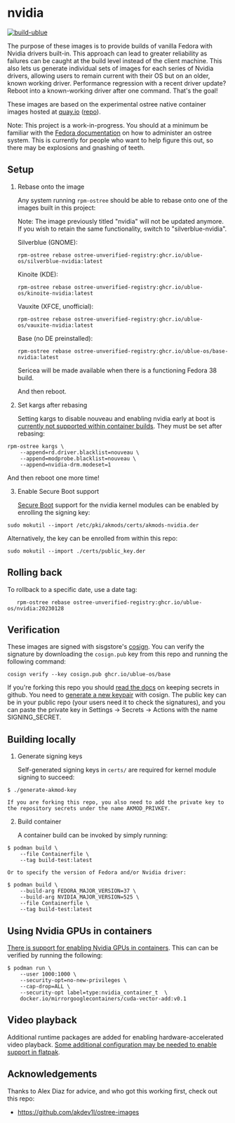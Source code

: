 # nvidia

[![build-ublue](https://github.com/ublue-os/nvidia/actions/workflows/build.yml/badge.svg)](https://github.com/ublue-os/nvidia/actions/workflows/build.yml)

The purpose of these images is to provide builds of vanilla Fedora with Nvidia drivers built-in. This approach can lead to greater reliability as failures can be caught at the build level instead of the client machine. This also lets us generate individual sets of images for each series of Nvidia drivers, allowing users to remain current with their OS but on an older, known working driver. Performance regression with a recent driver update? Reboot into a known-working driver after one command. That's the goal!

These images are based on the experimental ostree native container images hosted at [quay.io](https://quay.io/organization/fedora-ostree-desktops) ([repo](https://gitlab.com/fedora/ostree/ci-test)).

Note: This project is a work-in-progress. You should at a minimum be familiar with the [Fedora documentation](https://docs.fedoraproject.org/en-US/fedora-silverblue/) on how to administer an ostree system. This is currently for people who want to help figure this out, so there may be explosions and gnashing of teeth. 

## Setup

1. Rebase onto the image

   Any system running `rpm-ostree` should be able to rebase onto one of the images built in this project:

   Note: The image previously titled "nvidia" will not be updated anymore. If you wish to retain the same functionality, switch to "silverblue-nvidia".

    Silverblue (GNOME):  
    ```
    rpm-ostree rebase ostree-unverified-registry:ghcr.io/ublue-os/silverblue-nvidia:latest
    ```

    Kinoite (KDE):  
    ```
    rpm-ostree rebase ostree-unverified-registry:ghcr.io/ublue-os/kinoite-nvidia:latest
    ```

    Vauxite (XFCE, unofficial):  
    ```
    rpm-ostree rebase ostree-unverified-registry:ghcr.io/ublue-os/vauxite-nvidia:latest
    ```

    Base (no DE preinstalled):  
    ```
    rpm-ostree rebase ostree-unverified-registry:ghcr.io/ublue-os/base-nvidia:latest
    ```

    Sericea will be made available when there is a functioning Fedora 38 build.

   And then reboot.

2. Set kargs after rebasing

   Setting kargs to disable nouveau and enabling nvidia early at boot is [currently not supported within container builds](https://github.com/coreos/rpm-ostree/issues/3738). They must be set after rebasing:

```
rpm-ostree kargs \
    --append=rd.driver.blacklist=nouveau \
    --append=modprobe.blacklist=nouveau \
    --append=nvidia-drm.modeset=1
```
   And then reboot one more time!

3. Enable Secure Boot support

    [Secure Boot](https://rpmfusion.org/Howto/Secure%20Boot) support for the nvidia kernel modules can be enabled by enrolling the signing key:

```
sudo mokutil --import /etc/pki/akmods/certs/akmods-nvidia.der
```

Alternatively, the key can be enrolled from within this repo:

```
sudo mokutil --import ./certs/public_key.der
```

## Rolling back

   To rollback to a specific date, use a date tag:

       rpm-ostree rebase ostree-unverified-registry:ghcr.io/ublue-os/nvidia:20230128
       
 ## Verification

These images are signed with sisgstore's [cosign](https://docs.sigstore.dev/cosign/overview/). You can verify the signature by downloading the `cosign.pub` key from this repo and running the following command:

    cosign verify --key cosign.pub ghcr.io/ublue-os/base
    
If you're forking this repo you should [read the docs](https://docs.github.com/en/actions/security-guides/encrypted-secrets) on keeping secrets in github. You need to [generate a new keypair](https://docs.sigstore.dev/cosign/overview/) with cosign. The public key can be in your public repo (your users need it to check the signatures), and you can paste the private key in Settings -> Secrets -> Actions with the name SIGNING_SECRET.

## Building locally

1. Generate signing keys

    Self-generated signing keys in `certs/` are required for kernel module signing to succeed:

```
$ ./generate-akmod-key
```

    If you are forking this repo, you also need to add the private key to the repository secrets under the name AKMOD_PRIVKEY.

2. Build container

    A container build can be invoked by simply running:

```
$ podman build \
    --file Containerfile \
    --tag build-test:latest
```

    Or to specify the version of Fedora and/or Nvidia driver:

```
$ podman build \
    --build-arg FEDORA_MAJOR_VERSION=37 \
    --build-arg NVIDIA_MAJOR_VERSION=525 \
    --file Containerfile \
    --tag build-test:latest
```

## Using Nvidia GPUs in containers

[There is support for enabling Nvidia GPUs in containers](https://www.redhat.com/en/blog/how-use-gpus-containers-bare-metal-rhel-8). This can can be verified by running the following:

```
$ podman run \
    --user 1000:1000 \
    --security-opt=no-new-privileges \
    --cap-drop=ALL \
    --security-opt label=type:nvidia_container_t  \
    docker.io/mirrorgooglecontainers/cuda-vector-add:v0.1
```

## Video playback

Additional runtime packages are added for enabling hardware-accelerated video playback. [Some additional configuration may be needed to enable support in flatpak](https://github.com/elFarto/nvidia-vaapi-driver/issues/23).

## Acknowledgements

Thanks to Alex Diaz for advice, and who got this working first, check out this repo:

- https://github.com/akdev1l/ostree-images
